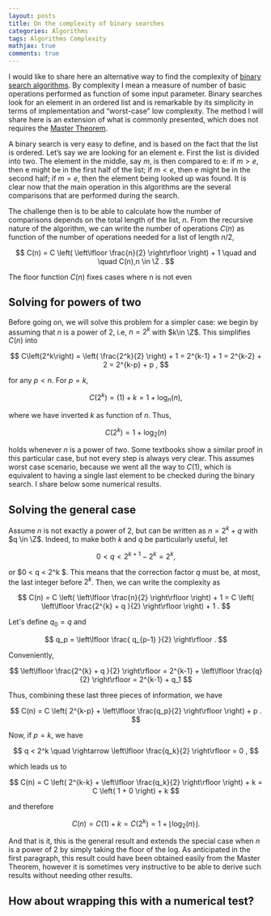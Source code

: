 ```yaml
---
layout: posts
title: On the complexity of binary searches
categories: Algorithms
tags: Algorithms Complexity
mathjax: true
comments: true
---
```


I would like to share here an alternative way to find the complexity of [binary
search algorithms](https://en.wikipedia.org/wiki/Binary_search_algorithm). By
complexity I mean a measure of number of basic operations performed as function
of some input parameter. Binary searches look for an element in an ordered list
and is remarkable by its simplicity in terms of implementation and “worst-case”
low complexity. The method I will share here is an extension of what is commonly
presented, which does not requires the [Master
Theorem](https://en.wikipedia.org/wiki/Master_theorem).

<!-- Split Here - Snapshot -->

A binary search is very easy to define, and is based on the fact that the list
is ordered. Let’s say we are looking for an element e. First the list is divided
into two. The element in the middle, say $m$, is then compared to e: if $m > e$, then
e might be in the first half of the list; if $m < e$, then e might be in the second
half; if $m=e$, then the element being looked up was found. It is clear now that
the main operation in this algorithms are the several comparisons that are
performed during the search.

The challenge then is to be able to calculate how the number of comparisons
depends on the total length of the list, $n$. From the recursive nature of the
algorithm, we can write the number of operations $C(n)$ as function of the
number of operations needed for a list of length $n/2$,

$$ C(n) = C \left( \left\lfloor \frac{n}{2} \right\rfloor \right) + 1 \quad and \quad C(n),n \in \Z . $$

The floor function $C(n)$ fixes cases where n is not even


## Solving for powers of two

Before going on, we will solve this problem for a simpler case: we begin by
assuming that $n$ is a power of $2$, i.e, $n=2^k$ with $k\in \Z$. This
simplifies $C(n)$ into

$$
C\left(2^k\right) = \left( \frac{2^k}{2} \right) + 1 = 2^{k-1} + 1 = 2^{k-2} + 2 = 2^{k-p} + p ,
$$

for any $p<n$. For $p=k$,

$$
C\left(2^k\right) = (1) + k = 1 + \log_n \left( n \right) ,
$$

where we have inverted $k$ as function of $n$. Thus,

$$
C\left(2^k\right) = 1 + \log_2 \left( n \right)
$$

holds whenever $n$ is a power of two. Some textbooks show a similar proof in
this particular case, but not every step is always very clear. This assumes
worst case scenario, because we went all the way to $C(1)$, which is equivalent
to having a single last element to be checked during the binary search. I share
below some numerical results.


## Solving the general case

Assume $n$ is not exactly a power of $2$, but can be written as $n = 2^k + q$
with $q \in \Z$. Indeed, to make both $k$ and $q$ be particularly
useful, let

$$
0 < q < 2^{k+1} - 2^k = 2^k ,
$$

or $0 < q < 2^k $. This means that the correction factor $q$ must be, at most,
the last integer before $2^k$. Then, we can write the complexity as

$$
C(n) = C \left( \left\lfloor \frac{n}{2} \right\rfloor \right) + 1 = C \left( \left\lfloor \frac{2^{k} + q }{2} \right\rfloor \right) + 1 .
$$

Let's define $q_0 = q$ and

$$
q_p = \left\lfloor \frac{ q_{p-1} }{2} \right\rfloor .
$$

Conveniently,

$$
\left\lfloor \frac{2^{k} + q }{2} \right\rfloor = 2^{k-1} + \left\lfloor \frac{q}{2} \right\rfloor = 2^{k-1} + q_1
$$

Thus, combining these last three pieces of information, we have

$$
C(n) = C \left( 2^{k-p} + \left\lfloor \frac{q_p}{2} \right\rfloor \right) + p .
$$

Now, if $p=k$, we have

$$
q < 2^k \quad \rightarrow \left\lfloor \frac{q_k}{2} \right\rfloor = 0 ,
$$

which leads us to

$$
C(n) = C \left( 2^{k-k} + \left\lfloor \frac{q_k}{2} \right\rfloor \right) + k =  C \left( 1 + 0 \right) + k
$$

and therefore

$$
C(n) = C \left( 1 \right) + k = C\left( 2^k \right) = 1 + \left\lfloor \log_2 \left( n \right) \right\rfloor .
$$

And that is it, this is the general result and extends the special case when $n$
is a power of $2$ by simply taking the floor of the log. As anticipated in the
first paragraph, this result could have been obtained easily from the Master
Theorem, however it is sometimes very instructive to be able to derive such
results without needing other results.


## How about wrapping this with a numerical test?
